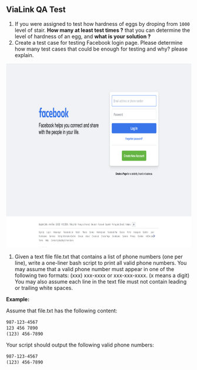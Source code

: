 ## ViaLink QA Test

1. If you were assigned to test how hardness of eggs by droping from `1000` level of stair. <b>How many at least test times ?</b> that you can determine the level of hardness of an egg, and <b>what is your solution ?</b>
2. Create a test case for testing Facebook login page. Please determine how many test cases that could be enough for testing and why? please explain.
   
<img src="./fb.png" height="500">

1. Given a text file file.txt that contains a list of phone numbers (one per line), write a one-liner bash script to print all valid phone numbers.
   You may assume that a valid phone number must appear in one of the following two formats: (xxx) xxx-xxxx or xxx-xxx-xxxx. (x means a digit)
   You may also assume each line in the text file must not contain leading or trailing white spaces.

<b>
Example:
</b>

Assume that file.txt has the following content:

```
987-123-4567
123 456 7890
(123) 456-7890
```

Your script should output the following valid phone numbers:

```
987-123-4567
(123) 456-7890
```
